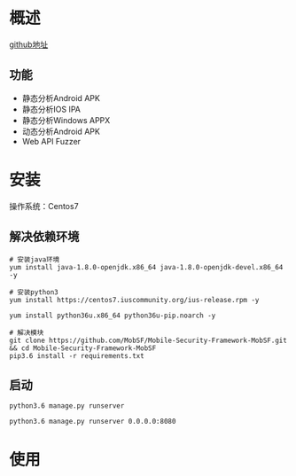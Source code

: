# 概述
[github地址](https://github.com/MobSF/Mobile-Security-Framework-MobSF)

## 功能
* 静态分析Android APK
* 静态分析IOS IPA
* 静态分析Windows APPX
* 动态分析Android APK
* Web API Fuzzer

# 安装
操作系统：Centos7
## 解决依赖环境
```
# 安装java环境
yum install java-1.8.0-openjdk.x86_64 java-1.8.0-openjdk-devel.x86_64 -y

# 安装python3
yum install https://centos7.iuscommunity.org/ius-release.rpm -y

yum install python36u.x86_64 python36u-pip.noarch -y

# 解决模块
git clone https://github.com/MobSF/Mobile-Security-Framework-MobSF.git && cd Mobile-Security-Framework-MobSF
pip3.6 install -r requirements.txt
```

## 启动
```
python3.6 manage.py runserver

python3.6 manage.py runserver 0.0.0.0:8080
```

# 使用
